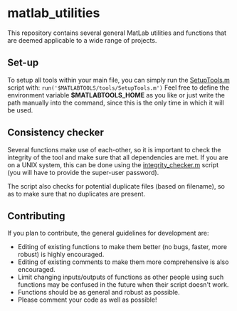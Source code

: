 # matlab_utilities

This repository contains several general MatLab utilities and functions that are deemed applicable to a wide range of projects.

## Set-up

To setup all tools within your main file, you can simply run the [SetupTools.m](SetupTools.m) script with:
	`run('$MATLABTOOLS/tools/SetupTools.m')`
Feel free to define the environment variable **$MATLABTOOLS_HOME** as you like or just write the path manually into the command, since this is the only time in which it will be used.

## Consistency checker

Several functions make use of each-other, so it is important to check the integrity of the tool and make sure that all dependencies are met. If you are on a UNIX system, this can be done using the [integrity_checker.m](integrity_checker.m) script (you will have to provide the super-user password).

The script also checks for potential duplicate files (based on filename), so as to make sure that no duplicates are present.

## Contributing

If you plan to contribute, the general guidelines for development are:

* Editing of existing functions to make them better (no bugs, faster, more robust) is highly encouraged. 
* Editing of existing comments to make them more comprehensive is also encouraged.
* Limit changing inputs/outputs of functions as other people using such functions may be confused in the future when their script doesn't work.
* Functions should be as general and robust as possible.
* Please comment your code as well as possible!

